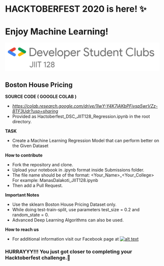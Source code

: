 # HACKTOBERFEST 2020 is here! ✨
# Enjoy Machine Learning!
<img src="./jiit128.png" >

## Boston House Pricing

**SOURCE CODE ( GOOGLE COLAB )** 
 - *https://colab.research.google.com/drive/1lwY-Y4K7jAKbPFivsp5wrVZz-BTF3Udr?usp=sharing*
 - Provided as Hactoberfest_DSC_JIIT128_Regression.ipynb in the root directory.

**TASK**
 - Create a Machine Learning Regression Model that can perform better on the Given Dataset
 
**How to contribute**

 - Fork the repository and clone.
 - Upload your notebook in .ipynb format inside Submissions folder.
 - The file name should be of the format: <Your_Name>_<Your_College>    For example: ManasDalakoti_JIIT128.ipynb
 - Then add a Pull Request.

**Important Notes**
 - Use the sklearn Boston House Pricing Dataset only.
 - While doing test-train-split, use parameters test_size = 0.2 and random_state = 0.
 - Advanced Deep Learning Algorithms can also be used.
 
**How to reach us**
- For additional information visit our Facebook page at 
[![alt text][2.2]][2]

[2.2]: http://i.imgur.com/fep1WsG.png (http://www.facebook.com/dscjiitnoida/)

[2]: http://www.facebook.com/dscjiitnoida/

### HURRAYYY!!! You just got closer to completing your Hacktoberfest challenge.🌱

 
